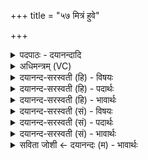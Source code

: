 +++
title = "५७ मित्रं हुवे"

+++
<details><summary>पदपाठः - दयानन्दादि</summary>

मि॒त्रम्। हु॒वे॒। पू॒तद॑क्ष॒मिति॑ पू॒तऽद॑क्षम्। वरु॑णम्। च॒। रि॒शाद॑सम्। धिय॑म्। घृ॒ताची॑म्। साध॑न्ता। ५७।
</details>

<details><summary>अधिमन्त्रम् (VC)</summary>

- मित्रावरुणौ देवते
- मधुच्छन्दा ऋषिः
- गायत्री
- षड्जः
</details>

<details><summary>दयानन्द-सरस्वती (हि) - विषयः</summary>

फिर उसी विषय को अगले मन्त्र मे कहा है ॥
</details>

<details><summary>दयानन्द-सरस्वती (हि) - पदार्थः</summary>

पदार्थान्वयभाषाः -  हे मनुष्यो ! जैसे मैं (धियम्) बुद्धि तथा (घृताचीम्) शीतलतारूप जल को प्राप्त होनेवाली रात्रि को (साधन्ता) सिद्ध करते हुए (पूतदक्षम्) शुद्ध बलयुक्त (मित्रम्) मित्र (च) और (रिशादसम्) दुष्ट हिंसक को मारनेहारे (वरुणम्) धर्मात्मा जन को (हुवे) स्वीकार करता हूँ, वैसे इनको तुम लोग भी स्वीकार करो ॥५७ ॥
</details>

<details><summary>दयानन्द-सरस्वती (हि) - भावार्थः</summary>

भावार्थभाषाः -  इस मन्त्र में वाचकलुप्तोपमालङ्कार है। जैसे प्राण और उदान बुद्धि और रात्रि को सिद्ध करते वैसे विद्वान् लोग सब उत्तम साधनों का ग्रहण कर कार्य्यों को सिद्ध करें ॥५७ ॥
</details>

<details><summary>दयानन्द-सरस्वती (सं) - विषयः</summary>

पुनस्तमेव विषयमाह ॥
</details>

<details><summary>दयानन्द-सरस्वती (सं) - पदार्थः</summary>

पदार्थान्वयभाषाः -  हे मनुष्याः ! यथाऽहं धियं घृताचीञ्च साधन्ता पूतदक्षं मित्रं रिशादसं वरुणञ्च हुवे तथैतौ यूयमपि स्वीकुरुत ॥५७ ॥
</details>

<details><summary>दयानन्द-सरस्वती (सं) - भावार्थः</summary>

भावार्थभाषाः -  अत्र वाचकलुप्तोपमालङ्कारः। यथा प्राणोदानौ प्रज्ञां रात्रिञ्च साध्नुतस्तथा विद्वांसः सर्वाण्युत्तमानि साधनानि गृहीत्वा कार्यसिद्धिं कुर्वन्तु ॥५७ ॥
</details>

<details><summary>सविता जोशी ← दयानन्दः (म) - भावार्थः</summary>

भावार्थभाषाः -  या मंत्रात वाचकलुप्तोपमालंकार आहे. जसे प्राण व उदान यांच्यामुळे बुद्धी व रात्र यांचे अस्तित्व सिद्ध होते तसे विद्वान लोकांनी उत्तम साधनांनीयुक्त होऊन कार्य सिद्ध करावे.
</details>
